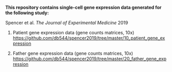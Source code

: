 **This repository contains single-cell gene expression data generated for the following study:**

Spencer et al. _The Journal of Experimental Medicine_ 2019


1. Patient gene expression data (gene counts matrices, 10x)
https://github.com/db544/spencer2019/tree/master/10_patient_gene_expression

2. Father gene expression data (gene counts matrices, 10x)
https://github.com/db544/spencer2019/tree/master/20_father_gene_expression
